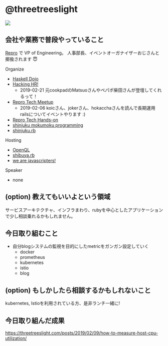 # @threetreeslight

![](https://avatars3.githubusercontent.com/u/1057490?s=100&v=4)

## 会社や業務で普段やっていること

[Repro](https://repro.io) で VP of Engineering。
人事部長、イベントオーガナイザーおじさんと揶揄されます :innocent:

Organize

- [Haskell Dojo](https://shinjukuhs.connpass.com/)
- [Hacking HR!](https://hacking-hr.connpass.com/)
  - 2019-02-21 元cookpadのMatsuoさんやペパポ柴田さんが登壇してくれるって！
- [Repro Tech Meetup](https://repro-tech.connpass.com/)
  - 2019-02-06 koicさん、jokerさん、hokacchaさんを読んで長期運用railsについてイベントやります :)
- [Repro Tech Hands-on](https://repro-tech.connpass.com/)
- [shinjuku mokumoku programming](https://shinjuku-mokumoku.connpass.com/)
- [shinjuku.rb](https://shinjukurb.connpass.com/)

Hosting

- [OpenQL](https://openql.connpass.com/)
- [shibuya.rb](https://shibuyarb.doorkeeper.jp/)
- [we are javascripters!](https://wajs.connpass.com/)

Speaker

- none

## (option) 教えてもいいよという領域

サービスアーキテクチャ、インフラまわり、rubyを中心としたアプリケーションで少し相談乗れるかもしれません。

## 今日取り組むこと

- 自分blogシステムの監視を目的にしたmetricをガンガン設定していく
  - docker
  - prometheus
  - kubernetes
  - istio
  - blog

## (option) もしかしたら相談するかもしれないこと

kubernetes, Istioを利用されている方、是非ランチ一緒に!

## 今日取り組んだ成果

https://threetreeslight.com/posts/2019/02/09/how-to-measure-host-cpu-utilization/
